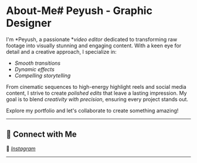 # About-Me# Peyush - Graphic Designer

I'm *Peyush, a passionate **video editor* dedicated to transforming raw footage into visually stunning and engaging content. With a keen eye for detail and a creative approach, I specialize in:

- *Smooth transitions*
- *Dynamic effects*
- *Compelling storytelling*

From cinematic sequences to high-energy highlight reels and social media content, I strive to create *polished edits* that leave a lasting impression. My goal is to blend *creativity with precision*, ensuring every project stands out.

Explore my portfolio and let's collaborate to create something amazing!

---

## 📲 Connect with Me

🔗 *[Instagram](#https://www.instagram.com/peyush.png/)*  

---
